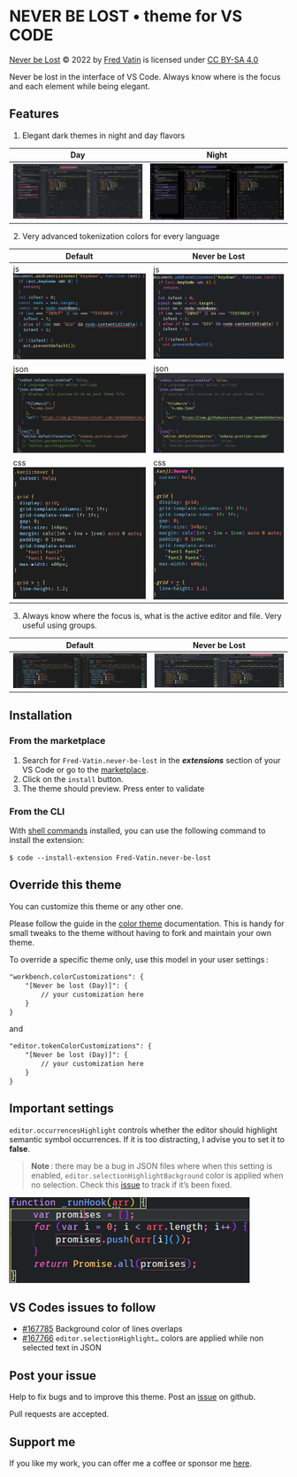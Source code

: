 # NEVER BE LOST • theme for VS CODE

[Never be Lost](https://github.com/Fred-Vatin/never-be-lost) © 2022 by [Fred Vatin](https://github.com/Fred-Vatin) is licensed under [CC BY-SA 4.0](http://creativecommons.org/licenses/by-sa/4.0/?ref=chooser-v1)

Never be lost in the interface of VS Code. Always know where is the focus and each element while being elegant.

## Features

1. Elegant dark themes in night and day flavors

| Day                                                          | Night                                                     |
| ------------------------------------------------------------ | --------------------------------------------------------- |
| ![overview default](ressources/screenshots/overview-day.png) | ![Night theme](ressources/screenshots/overview-night.png) |

2. Very advanced tokenization colors for every language

| Default                                                      | Never be Lost                                          |
| ------------------------------------------------------------ | ------------------------------------------------------ |
| js![js default](ressources/screenshots/js-default.png)       | js![js theme](ressources/screenshots/js-day.png)       |
| json![json default](ressources/screenshots/json-default.png) | json![json theme](ressources/screenshots/json-day.png) |
| css![css default](ressources/screenshots/css-default.png)    | css![css theme](ressources/screenshots/css-day.png)    |

3. Always know where the focus is, what is the active editor and file. Very useful using groups.

| Default                                                    | Never be Lost                                        |
| ---------------------------------------------------------- | ---------------------------------------------------- |
| ![focus default](ressources/screenshots/focus-default.png) | ![focus theme](ressources/screenshots/focus-day.png) |

## Installation

### From the marketplace

1. Search for `Fred-Vatin.never-be-lost` in the _**extensions**_ section of your VS Code or go to the [marketplace](https://marketplace.visualstudio.com/items?itemName=Fred-Vatin.never-be-lost&ssr=false#overview).
2. Click on the `install` button.
3. The theme should preview. Press enter to validate

### From the CLI

With [shell commands](https://code.visualstudio.com/docs/editor/command-line) installed, you can use the following command to install the extension:

`$ code --install-extension Fred-Vatin.never-be-lost`

## Override this theme

You can customize this theme or any other one.

Please follow the guide in the [color theme](https://code.visualstudio.com/api/extension-guides/color-theme) documentation. This is handy for small tweaks to the theme without having to fork and maintain your own theme.

To override a specific theme only, use this model in your user settings :

```jsonc
"workbench.colorCustomizations": {
	"[Never be lost (Day)]": {
		// your customization here
	}
}
```

and

```jsonc
"editor.tokenColorCustomizations": {
	"[Never be lost (Day)]": {
		// your customization here
	}
}
```

## Important settings

`editor.occurrencesHighlight` controls whether the editor should highlight semantic symbol occurrences. If it is too distracting, I advise you to set it to **false**.

> **Note** : there may be a bug in JSON files where when this setting is enabled, `editor.selectionHighlightBackground` color is applied when no selection. Check this [issue](https://github.com/microsoft/vscode/issues/167766) to track if it’s been fixed.

![screenshot](ressources/screenshots/editor.occurrencesHighlight.png)

## VS Codes issues to follow

- [#167785](https://github.com/microsoft/vscode/issues/167785) Background color of lines overlaps
- [#167766](https://github.com/microsoft/vscode/issues/167766) `editor.selectionHighlight…` colors are applied while non selected text in JSON

## Post your issue

Help to fix bugs and to improve this theme. Post an [issue](https://github.com/Fred-Vatin/never-be-lost/issues) on github.

Pull requests are accepted.

## Support me

If you like my work, you can offer me a coffee or sponsor me [here](https://github.com/sponsors/Fred-Vatin).

